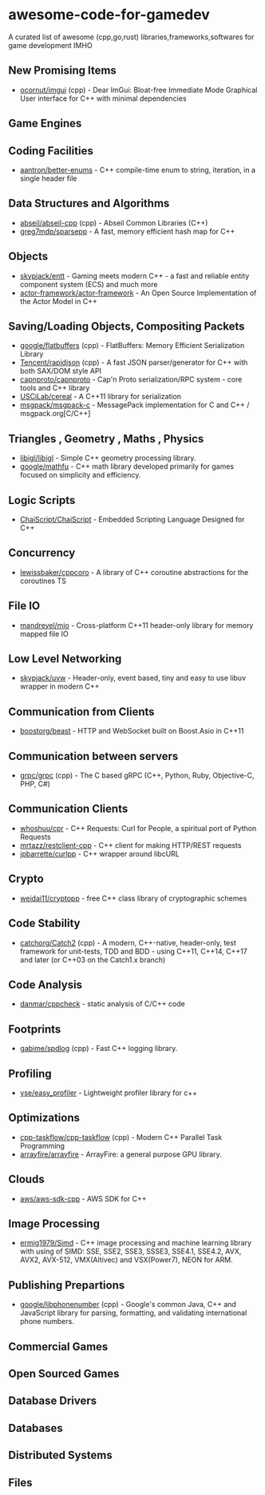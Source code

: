 # awesome-code-for-gamedev
A curated list of awesome (cpp,go,rust) libraries,frameworks,softwares for game development IMHO

## New Promising Items

* [ocornut/imgui](https://github.com/ocornut/imgui) (cpp) - Dear ImGui: Bloat-free Immediate Mode Graphical User interface for C++ with minimal dependencies

## Game Engines

## Coding Facilities

* [aantron/better-enums](https://github.com/aantron/better-enums) - C++ compile-time enum to string, iteration, in a single header file


## Data Structures and Algorithms

* [abseil/abseil-cpp](https://github.com/abseil/abseil-cpp) (cpp) - Abseil Common Libraries (C++)
* [greg7mdp/sparsepp](https://github.com/greg7mdp/sparsepp) - A fast, memory efficient hash map for C++

## Objects

* [skypjack/entt](https://github.com/skypjack/entt) - Gaming meets modern C++ - a fast and reliable entity component system (ECS) and much more
* [actor-framework/actor-framework](https://github.com/actor-framework/actor-framework) - An Open Source Implementation of the Actor Model in C++

## Saving/Loading Objects, Compositing Packets

* [google/flatbuffers](https://github.com/google/flatbuffers) (cpp) - FlatBuffers: Memory Efficient Serialization Library
* [Tencent/rapidjson](https://github.com/Tencent/rapidjson) (cpp) - A fast JSON parser/generator for C++ with both SAX/DOM style API
* [capnproto/capnproto](https://github.com/capnproto/capnproto) - Cap'n Proto serialization/RPC system - core tools and C++ library
* [USCiLab/cereal](https://github.com/USCiLab/cereal) - A C++11 library for serialization
* [msgpack/msgpack-c](https://github.com/msgpack/msgpack-c) - MessagePack implementation for C and C++ / msgpack.org[C/C++]

## Triangles , Geometry , Maths , Physics

* [libigl/libigl](https://github.com/libigl/libigl) - Simple C++ geometry processing library.
* [google/mathfu](https://github.com/google/mathfu) - C++ math library developed primarily for games focused on simplicity and efficiency.



## Logic Scripts

* [ChaiScript/ChaiScript](https://github.com/ChaiScript/ChaiScript) - Embedded Scripting Language Designed for C++

## Concurrency

* [lewissbaker/cppcoro](https://github.com/lewissbaker/cppcoro) - A library of C++ coroutine abstractions for the coroutines TS

## File IO

* [mandreyel/mio](https://github.com/mandreyel/mio) - Cross-platform C++11 header-only library for memory mapped file IO

## Low Level Networking 

* [skypjack/uvw](https://github.com/skypjack/uvw) - Header-only, event based, tiny and easy to use libuv wrapper in modern C++

## Communication from Clients

* [boostorg/beast](https://github.com/boostorg/beast) - HTTP and WebSocket built on Boost.Asio in C++11

## Communication between servers

* [grpc/grpc](https://github.com/grpc/grpc) (cpp) - The C based gRPC (C++, Python, Ruby, Objective-C, PHP, C#)

## Communication Clients

* [whoshuu/cpr](https://github.com/whoshuu/cpr) - C++ Requests: Curl for People, a spiritual port of Python Requests
* [mrtazz/restclient-cpp](https://github.com/mrtazz/restclient-cpp) - C++ client for making HTTP/REST requests
* [jpbarrette/curlpp](https://github.com/jpbarrette/curlpp) - C++ wrapper around libcURL

## Crypto

* [weidai11/cryptopp](https://github.com/weidai11/cryptopp) - free C++ class library of cryptographic schemes

## Code Stability

* [catchorg/Catch2](https://github.com/catchorg/Catch2) (cpp) - A modern, C++-native, header-only, test framework for unit-tests, TDD and BDD - using C++11, C++14, C++17 and later (or C++03 on the Catch1.x branch)

## Code Analysis

* [danmar/cppcheck](https://github.com/danmar/cppcheck) - static analysis of C/C++ code

## Footprints 

* [gabime/spdlog](https://github.com/gabime/spdlog) (cpp) - Fast C++ logging library.

## Profiling

* [yse/easy_profiler](https://github.com/yse/easy_profiler) - Lightweight profiler library for c++

## Optimizations

* [cpp-taskflow/cpp-taskflow](https://github.com/cpp-taskflow/cpp-taskflow) (cpp) - Modern C++ Parallel Task Programming
* [arrayfire/arrayfire](https://github.com/arrayfire/arrayfire) - ArrayFire: a general purpose GPU library.

## Clouds

* [aws/aws-sdk-cpp](https://github.com/aws/aws-sdk-cpp) - AWS SDK for C++

## Image Processing

* [ermig1979/Simd](https://github.com/ermig1979/Simd) - C++ image processing and machine learning library with using of SIMD: SSE, SSE2, SSE3, SSSE3, SSE4.1, SSE4.2, AVX, AVX2, AVX-512, VMX(Altivec) and VSX(Power7), NEON for ARM.

## Publishing Prepartions

* [google/libphonenumber](https://github.com/google/libphonenumber) (cpp) - Google's common Java, C++ and JavaScript library for parsing, formatting, and validating international phone numbers.

## Commercial Games 

## Open Sourced Games

## Database Drivers

## Databases

## Distributed Systems

## Files
